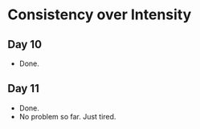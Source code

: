 # Consistency over Intensity 

## Day 10 
- Done. 

## Day 11 
- Done. 
- No problem so far. Just tired.
